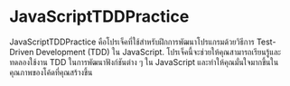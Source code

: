 # JavaScriptTDDPractice
JavaScriptTDDPractice คือโปรเจ็คที่ใช้สำหรับฝึกการพัฒนาโปรแกรมด้วยวิธีการ Test-Driven Development (TDD) ใน JavaScript. โปรเจ็คนี้จะช่วยให้คุณสามารถเรียนรู้และทดลองใช้งาน TDD ในการพัฒนาฟังก์ชันต่าง ๆ ใน JavaScript และทำให้คุณมั่นใจมากขึ้นในคุณภาพของโค้ดที่คุณสร้างขึ้น
